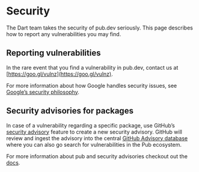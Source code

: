 # Security

The Dart team takes the security of pub.dev seriously.
This page describes how to report any vulnerabilities you may find.

## Reporting vulnerabilities

In the rare event that you find a vulnerability in pub.dev, contact us at
[https://goo.gl/vulnz](https://goo.gl/vulnz).

For more information about how Google handles security issues, see
[Google’s security philosophy](https://www.google.com/about/appsecurity/).

## Security advisories for packages

In case of a vulnerability regarding a specific package, use GitHub’s [security
advisory](https://docs.github.com/en/code-security/repository-security-advisories/creating-a-repository-security-advisory)
feature to create a new security advisory. GitHub will review and ingest the
advisory into the central [GitHub Advisory
database](https://github.com/advisories) where you can also go search for
vulnerabilities in the Pub ecosystem.

For more information about pub and security advisories checkout out the
[docs](https://dart.dev//go/pub-security-advisories).

